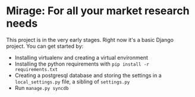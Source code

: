 # Mirage: For all your market research needs

This project is in the very early stages. Right now it's a basic Django project. You can get started by:

 * Installing virtualenv and creating a virtual environment
 * Installing the python requirements with ```pip install -r requirements.txt```
 * Creating a postgresql database and storing the settings in a ```local_settings.py``` file, a sibling of ```settings.py```
 * Run ```manage.py syncdb```




